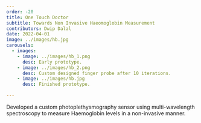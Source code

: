 ```yaml
---
order: -20
title: One Touch Doctor
subtitle: Towards Non Invasive Haeomoglobin Measurement
contributors: Dwip Dalal
date: 2022-04-01
image: ../images/hb.jpg
carousels: 
  - images: 
    - image: ../images/hb_1.png
      desc: Early prototype.
    - image: ../images/hb_2.png
      desc: Custom designed finger probe after 10 iterations.
    - image: ../images/hb.jpg
      desc: Finished prototype.
    
---
```

Developed a custom photoplethysmography sensor using multi-wavelength spectroscopy to measure Haemoglobin levels in a non-invasive manner.